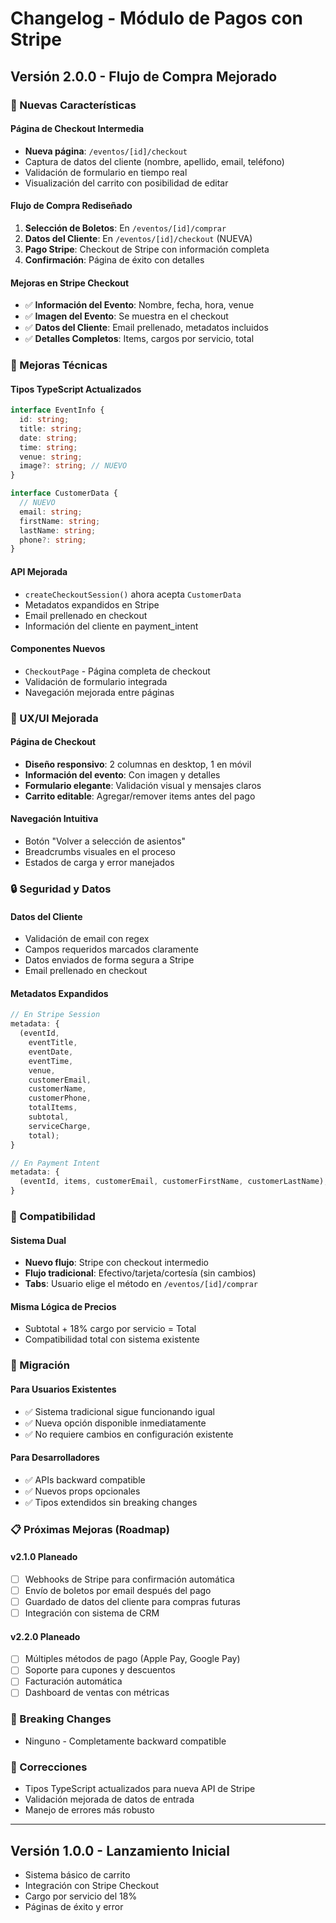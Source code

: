 # Changelog - Módulo de Pagos con Stripe

## Versión 2.0.0 - Flujo de Compra Mejorado

### 🚀 Nuevas Características

#### Página de Checkout Intermedia

- **Nueva página**: `/eventos/[id]/checkout`
- Captura de datos del cliente (nombre, apellido, email, teléfono)
- Validación de formulario en tiempo real
- Visualización del carrito con posibilidad de editar

#### Flujo de Compra Rediseñado

1. **Selección de Boletos**: En `/eventos/[id]/comprar`
2. **Datos del Cliente**: En `/eventos/[id]/checkout` (NUEVA)
3. **Pago Stripe**: Checkout de Stripe con información completa
4. **Confirmación**: Página de éxito con detalles

#### Mejoras en Stripe Checkout

- ✅ **Información del Evento**: Nombre, fecha, hora, venue
- ✅ **Imagen del Evento**: Se muestra en el checkout
- ✅ **Datos del Cliente**: Email prellenado, metadatos incluidos
- ✅ **Detalles Completos**: Items, cargos por servicio, total

### 🔧 Mejoras Técnicas

#### Tipos TypeScript Actualizados

```typescript
interface EventInfo {
  id: string;
  title: string;
  date: string;
  time: string;
  venue: string;
  image?: string; // NUEVO
}

interface CustomerData {
  // NUEVO
  email: string;
  firstName: string;
  lastName: string;
  phone?: string;
}
```

#### API Mejorada

- `createCheckoutSession()` ahora acepta `CustomerData`
- Metadatos expandidos en Stripe
- Email prellenado en checkout
- Información del cliente en payment_intent

#### Componentes Nuevos

- `CheckoutPage` - Página completa de checkout
- Validación de formulario integrada
- Navegación mejorada entre páginas

### 🎨 UX/UI Mejorada

#### Página de Checkout

- **Diseño responsivo**: 2 columnas en desktop, 1 en móvil
- **Información del evento**: Con imagen y detalles
- **Formulario elegante**: Validación visual y mensajes claros
- **Carrito editable**: Agregar/remover items antes del pago

#### Navegación Intuitiva

- Botón "Volver a selección de asientos"
- Breadcrumbs visuales en el proceso
- Estados de carga y error manejados

### 🔒 Seguridad y Datos

#### Datos del Cliente

- Validación de email con regex
- Campos requeridos marcados claramente
- Datos enviados de forma segura a Stripe
- Email prellenado en checkout

#### Metadatos Expandidos

```typescript
// En Stripe Session
metadata: {
  (eventId,
    eventTitle,
    eventDate,
    eventTime,
    venue,
    customerEmail,
    customerName,
    customerPhone,
    totalItems,
    subtotal,
    serviceCharge,
    total);
}

// En Payment Intent
metadata: {
  (eventId, items, customerEmail, customerFirstName, customerLastName);
}
```

### 📱 Compatibilidad

#### Sistema Dual

- **Nuevo flujo**: Stripe con checkout intermedio
- **Flujo tradicional**: Efectivo/tarjeta/cortesía (sin cambios)
- **Tabs**: Usuario elige el método en `/eventos/[id]/comprar`

#### Misma Lógica de Precios

- Subtotal + 18% cargo por servicio = Total
- Compatibilidad total con sistema existente

### 🔄 Migración

#### Para Usuarios Existentes

- ✅ Sistema tradicional sigue funcionando igual
- ✅ Nueva opción disponible inmediatamente
- ✅ No requiere cambios en configuración existente

#### Para Desarrolladores

- ✅ APIs backward compatible
- ✅ Nuevos props opcionales
- ✅ Tipos extendidos sin breaking changes

### 📋 Próximas Mejoras (Roadmap)

#### v2.1.0 Planeado

- [ ] Webhooks de Stripe para confirmación automática
- [ ] Envío de boletos por email después del pago
- [ ] Guardado de datos del cliente para compras futuras
- [ ] Integración con sistema de CRM

#### v2.2.0 Planeado

- [ ] Múltiples métodos de pago (Apple Pay, Google Pay)
- [ ] Soporte para cupones y descuentos
- [ ] Facturación automática
- [ ] Dashboard de ventas con métricas

### 🚨 Breaking Changes

- Ninguno - Completamente backward compatible

### 🐛 Correcciones

- Tipos TypeScript actualizados para nueva API de Stripe
- Validación mejorada de datos de entrada
- Manejo de errores más robusto

---

## Versión 1.0.0 - Lanzamiento Inicial

- Sistema básico de carrito
- Integración con Stripe Checkout
- Cargo por servicio del 18%
- Páginas de éxito y error
